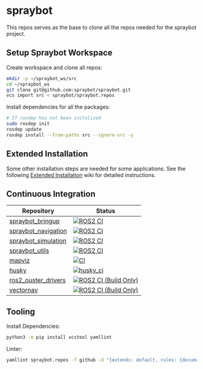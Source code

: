 # spraybot

This repos serves as the base to clone all the repos needed for the spraybot project.

## Setup Spraybot Workspace

Create workspace and clone all repos:

```bash
mkdir -p ~/spraybot_ws/src
cd ~/spraybot_ws
git clone git@github.com:spraybot/spraybot.git
vcs import src < spraybot/spraybot.repos
```

Install dependencies for all the packages:

```bash
# If rosdep has not been initalized
sudo rosdep init
rosdep update
rosdep install --from-paths src --ignore-src -y
```

## Extended Installation
Some other installation steps are needed for some applications. See the following [Extended Installation](https://github.com/spraybot/spraybot/wiki/Extended-Installation) wiki for detailed instructions.

## Continuous Integration
| Repository | Status |
| --- | --- |
| [spraybot_bringup](https://github.com/spraybot/spraybot_bringup) | [![ROS2 CI](https://github.com/spraybot/spraybot_bringup/actions/workflows/ci.yml/badge.svg?branch=main)](https://github.com/spraybot/spraybot_bringup/actions/workflows/ci.yml) |
| [spraybot_navigation](https://github.com/spraybot/spraybot_navigation) | [![ROS2 CI](https://github.com/spraybot/spraybot_navigation/actions/workflows/ci.yml/badge.svg?branch=main)](https://github.com/spraybot/spraybot_navigation/actions/workflows/ci.yml) |
| [spraybot_simulation](https://github.com/spraybot/spraybot_simulation) | [![ROS2 CI](https://github.com/spraybot/spraybot_simulation/actions/workflows/ci.yml/badge.svg?branch=main)](https://github.com/spraybot/spraybot_simulation/actions/workflows/ci.yml) |
| [spraybot_utils](https://github.com/spraybot/spraybot_utils) | [![ROS2 CI](https://github.com/spraybot/spraybot_utils/actions/workflows/ci.yml/badge.svg?branch=main)](https://github.com/spraybot/spraybot_utils/actions/workflows/ci.yml) |
| [mapviz](https://github.com/spraybot/mapviz) | [![CI](https://github.com/spraybot/mapviz/actions/workflows/main.yml/badge.svg)](https://github.com/spraybot/mapviz/actions/workflows/main.yml)
| [husky](https://github.com/spraybot/husky) | [![husky_ci](https://github.com/spraybot/husky/actions/workflows/ci.yml/badge.svg)](https://github.com/spraybot/husky/actions/workflows/ci.yml) |
| [ros2_ouster_drivers](https://github.com/spraybot/ros2_ouster_drivers) | [![ROS2 CI (Build Only)](https://github.com/spraybot/ros2_ouster_drivers/actions/workflows/ci.yml/badge.svg)](https://github.com/spraybot/ros2_ouster_drivers/actions/workflows/ci.yml) |
| [vectornav](https://github.com/spraybot/vectornav) | [![ROS2 CI (Build Only)](https://github.com/spraybot/vectornav/actions/workflows/ci.yml/badge.svg)](https://github.com/spraybot/vectornav/actions/workflows/ci.yml) |

## Tooling

Install Dependencies:

```bash
python3 -m pip install vcstool yamllint
```

Linter:

```bash
yamllint spraybot.repos -f github -d "{extends: default, rules: {document-start: {present: false}, key-ordering: {}}}"
```

